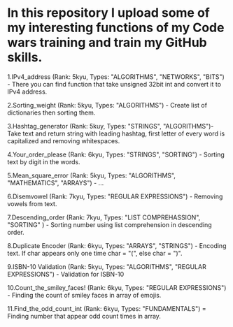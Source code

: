 # In this repository I upload some of my interesting functions of my Code wars training and train my GitHub skills.

1.IPv4_address (Rank: 5kyu, Types: "ALGORITHMS", "NETWORKS", "BITS") - 
    There you can find function that take unsigned 32bit int and convert it to IPv4 address.

2.Sorting_weight (Rank: 5kyu, Types: "ALGORITHMS") - Create list of dictionaries then sorting them.

3.Hashtag_generator (Rank: 5kuy, Types: "STRINGS", "ALGORITHMS")- Take text and return string with leading hashtag,
first letter of every word is capitalized and removing whitespaces.

4.Your_order_please (Rank: 6kyu, Types: "STRINGS", "SORTING") - Sorting text by digit in the words.

5.Mean_square_error (Rank: 5kyu, Types: "ALGORITHMS", "MATHEMATICS", "ARRAYS") - ...

6.Disemvowel (Rank: 7kyu, Types: "REGULAR EXPRESSIONS") - Removing vowels from text.

7.Descending_order (Rank: 7kyu, Types: "LIST COMPREHASSION", "SORTING" ) -
    Sorting number using list comprehension in descending order.

8.Duplicate Encoder (Rank: 6kyu, Types: "ARRAYS", "STRINGS") - 
    Encoding text. If char appears only one time char = "(", else char = ")".

9.ISBN-10 Validation (Rank: 5kyu, Types: "ALGORITHMS", "REGULAR EXPRESSIONS") - Validation for ISBN-10

10.Count_the_smiley_faces! (Rank: 6kyu, Types: "REGULAR EXPRESSIONS") - 
    Finding the count of smiley faces in array of emojis.

11.Find_the_odd_count_int (Rank: 6kyu, Types: "FUNDAMENTALS") = Finding number that appear odd count times in array.
